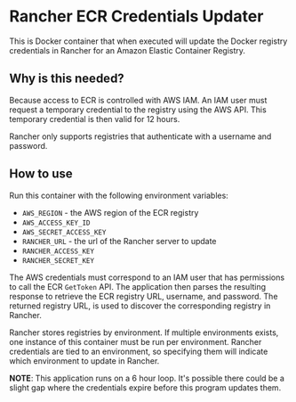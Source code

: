 # Rancher ECR Credentials Updater

This is Docker container that when executed will update the Docker registry credentials in Rancher for an Amazon Elastic Container Registry.

## Why is this needed?

Because access to ECR is controlled with AWS IAM.
An IAM user must request a temporary credential to the registry using the AWS API.
This temporary credential is then valid for 12 hours.

Rancher only supports registries that authenticate with a username and password.

## How to use

Run this container with the following environment variables:
* `AWS_REGION` - the AWS region of the ECR registry
* `AWS_ACCESS_KEY_ID`
* `AWS_SECRET_ACCESS_KEY`
* `RANCHER_URL` - the url of the Rancher server to update
* `RANCHER_ACCESS_KEY`
* `RANCHER_SECRET_KEY`

The AWS credentials must correspond to an IAM user that has permissions to call the ECR `GetToken` API.
The application then parses the resulting response to retrieve the ECR registry URL, username, and password.
The returned registry URL, is used to discover the corresponding registry in Rancher.

Rancher stores registries by environment.
If multiple environments exists, one instance of this container must be run per environment.
Rancher credentials are tied to an environment, so specifying them will indicate which environment to update in Rancher.

__NOTE__: This application runs on a 6 hour loop. It's possible there could be a slight gap where the credentials expire before this program updates them.
